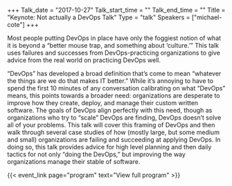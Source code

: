 +++
Talk_date = "2017-10-27"
Talk_start_time = ""
Talk_end_time = ""
Title = "Keynote: Not actually a DevOps Talk"
Type = "talk"
Speakers = ["michael-cote"]
+++

Most people putting DevOps in place have only the foggiest notion of what it is beyond a “better mouse trap, and something about ‘culture.’” This talk uses failures and successes from DevOps-practicing organizations to give advice from the real world on practicing DevOps well.

“DevOps” has developed a broad definition that’s come to mean “whatever the things are we do that makes IT better.” While it’s annoying to have to spend the first 10 minutes of any conversation calibrating on what “DevOps” means, this points towards a broader need: organizations are desperate to improve how they create, deploy, and manage their custom written software. The goals of DevOps align perfectly with this need, though as organizations who try to “scale” DevOps are finding, DevOps doesn’t solve all of your problems. This talk will cover this framing of DevOps and then walk through several case studies of how (mostly large, but some medium and small) organizations are failing and succeeding at applying DevOps. In doing so, this talk provides advice for high level planning and then daily tactics for not only “doing the DevOps,” but improving the way organizations manage their stable of software.

{{< event_link page="program" text="View full program" >}}
